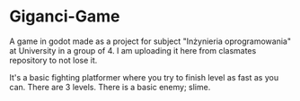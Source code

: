# Giganci-Game
A game in godot made as a project for subject "Inżynieria oprogramowania" at University in a group of 4. I am uploading it here from clasmates repository to not lose it.

It's a basic fighting platformer where you try to finish level as fast as you can. There are 3 levels. There is a basic enemy; slime. 
